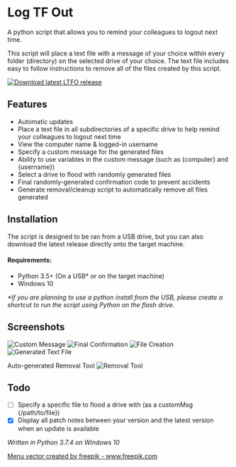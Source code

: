 # Log TF Out
A python script that allows you to remind your colleagues to logout next time.

This script will place a text file with a message of your choice within every folder (directory) on the selected drive of your choice.
The text file includes easy to follow instructions to remove all of the files created by this script.

<a href="https://github.com/smcclennon/LTFO/releases/latest/download/LTFO.py">
<img src="https://smcclennon.github.io/update/download.png" alt="Download latest LTFO release">
</a>

## Features
- Automatic updates
- Place a text file in all subdirectories of a specific drive to help remind your colleagues to logout next time
- View the computer name & logged-in username
- Specify a custom message for the generated files
- Ability to use variables in the custom message (such as {computer} and {username})
- Select a drive to flood with randomly generated files
- Final randomly-generated confirmation code to prevent accidents
- Generate removal/cleanup script to automatically remove all files generated

 
## Installation
The script is designed to be ran from a USB drive, but you can also download the latest release directly onto the target machine.

#### Requirements:
- Python 3.5+ (On a USB* or on the target machine)
- Windows 10

*\*If you are planning to use a python install from the USB, please create a shortcut to run the script using Python on the flash drive.*

## Screenshots
![Custom Message](https://i.imgur.com/jduRLVy.png)
![Final Confirmation](https://i.imgur.com/9imtxIz.png)
![File Creation](https://i.imgur.com/MpsIZ33.png)
![Generated Text File](https://i.imgur.com/JlrQupc.png)

Auto-generated Removal Tool
![Removal Tool](https://i.imgur.com/qt1gytt.png)

## Todo
- [ ] Specify a specific file to flood a drive with (as a customMsg {/path/to/file})
- [x] Display all patch notes between your version and the latest version when an update is available

*Written in Python 3.7.4 on Windows 10*

<a href="https://www.freepik.com/free-photos-vectors/menu">Menu vector created by freepik - www.freepik.com</a>
